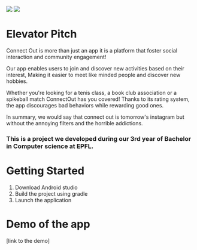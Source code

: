 <a href="https://codeclimate.com/github/ConnectOut-sdp/sdp2023/maintainability"><img src="https://api.codeclimate.com/v1/badges/64c86a28b0d7d387ce72/maintainability" /></a>
<a href="https://codeclimate.com/github/ConnectOut-sdp/sdp2023/test_coverage"><img src="https://api.codeclimate.com/v1/badges/64c86a28b0d7d387ce72/test_coverage" /></a>

# Elevator Pitch

Connect Out is more than just an app it is a platform that foster social interaction and community engagement!

Our app enables users to join and discover new activities based on their interest, Making it easier to meet like minded people and discover new hobbies.

Whether you're looking for a tenis class, a book club association or a spikeball match ConnectOut has you covered! Thanks to its rating system, the app discourages bad behaviors while rewarding good ones.

In summary, we would say that connect out is tomorrow's instagram but without the annoying filters and the horrible addictions.

### This is a project we developed during our 3rd year of Bachelor in Computer science at EPFL.
# Getting Started

1. Download Android studio
2. Build the project using gradle
3. Launch the application

# Demo of the app

[link to the demo]
